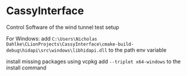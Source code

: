 # CassyInterface
Control Software of the wind tunnel test setup

For Windows: add ```C:\Users\Nicholas Dahlke\CLionProjects\CassyInterface\cmake-build-debug\hidapi\src\windows\libhidapi.dll``` to the path env variable

install missing packages using vcpkg
add ```--triplet x64-windows``` to the install command